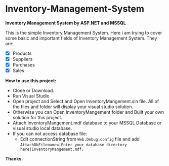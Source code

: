 # Inventory-Management-System
**Inventory Management System by ASP.NET and MSSQL**

This is the simple Inventory Management System. Here i am trying to cover some basic and important fields of Inventory Management System.
They are: 
- [x] Products
- [x] Suppliers
- [x] Purchases
- [x] Sales

**How to use this project:** 
- Clone or Download.
- Run Visual Studio
- Open project and Select and Open InventoryMangement.sln file. All of the files and folder will display your visual studio solution.
- Otherwise you can Open InventoryMangement folder and Built your own solution for this project.
- Attach InventoryMangement.mdf database to your MSSQL Database or visual studio local database. 
- If you can not access database file:
  - Edit connectionString from `Web.Debug.config` file and add `AttachDbFilename=|Enter your database directory here|InventoryMangement.mdf;` 

**Thanks.**
